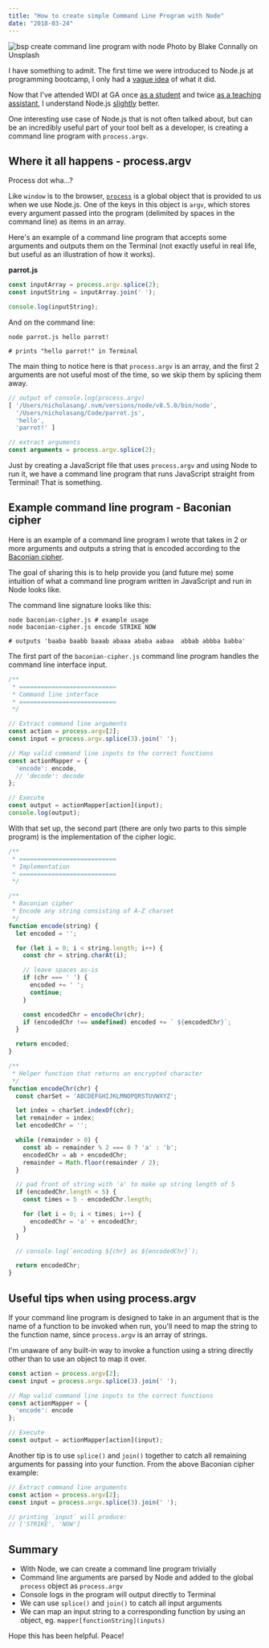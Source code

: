 ```yaml
---
title: "How to create simple Command Line Program with Node"
date: "2018-03-24"
---
```


![bsp create command line program with node](images/bsp-create-command-line-program-with-node.png) Photo by Blake Connally on Unsplash

I have something to admit. The first time we were introduced to Node.js at programming bootcamp, I only had a [vague idea](/2016-09-19-nodejs-server-nightmare/) of what it did.

Now that I've attended WDI at GA once [as a student](/2017-03-12-general-assembly-singapore-review/) and twice [as a teaching assistant](/2017-03-19-7-things-i-learned-about-programming-bootcamps/), I understand Node.js [slightly](/2017-05-27-dont-know-everything/) better.

One interesting use case of Node.js that is not often talked about, but can be an incredibly useful part of your tool belt as a developer, is creating a command line program with `process.argv`.

## Where it all happens - process.argv

Process dot wha...?

Like `window` is to the browser, [`process`](https://nodejs.org/api/process.html) is a global object that is provided to us when we use Node.js. One of the keys in this object is `argv`, which stores every argument passed into the program (delimited by spaces in the command line) as items in an array.

Here's an example of a command line program that accepts some arguments and outputs them on the Terminal (not exactly useful in real life, but useful as an illustration of how it works).

**parrot.js**

```js
const inputArray = process.argv.splice(2);
const inputString = inputArray.join(' ');

console.log(inputString);
```

And on the command line:

```shell
node parrot.js hello parrot!

# prints "hello parrot!" in Terminal
```

The main thing to notice here is that `process.argv` is an array, and the first 2 arguments are not useful most of the time, so we skip them by splicing them away.

```js
// output of console.log(process.argv)
[ '/Users/nicholasang/.nvm/versions/node/v8.5.0/bin/node',
  '/Users/nicholasang/Code/parrot.js',
  'hello',
  'parrot!' ]

// extract arguments
const arguments = process.argv.splice(2);
```

Just by creating a JavaScript file that uses `process.argv` and using Node to run it, we have a command line program that runs JavaScript straight from Terminal! That is something.

## Example command line program - Baconian cipher

Here is an example of a command line program I wrote that takes in 2 or more arguments and outputs a string that is encoded according to the [Baconian cipher](https://en.wikipedia.org/wiki/Bacon%27s_cipher).

The goal of sharing this is to help provide you (and future me) some intuition of what a command line program written in JavaScript and run in Node looks like.

The command line signature looks like this:

```shell
node baconian-cipher.js # example usage
node baconian-cipher.js encode STRIKE NOW

# outputs 'baaba baabb baaab abaaa ababa aabaa  abbab abbba babba' 
```

The first part of the `baconian-cipher.js` command line program handles the command line interface input.

```js
/**
 * ===========================
 * Command line interface
 * ===========================
 */

// Extract command line arguments
const action = process.argv[2];
const input = process.argv.splice(3).join(' ');

// Map valid command line inputs to the correct functions
const actionMapper = {
  'encode': encode,
  // 'decode': decode
};

// Execute
const output = actionMapper[action](input);
console.log(output);
```

With that set up, the second part (there are only two parts to this simple program) is the implementation of the cipher logic.

```js
/**
 * ===========================
 * Implementation
 * ===========================
 */

/**
 * Baconian cipher
 * Encode any string consisting of A-Z charset
 */
function encode(string) {
  let encoded = '';

  for (let i = 0; i < string.length; i++) {
    const chr = string.charAt(i);

    // leave spaces as-is
    if (chr === ' ') {
      encoded += ' ';
      continue;
    }

    const encodedChr = encodeChr(chr);
    if (encodedChr !== undefined) encoded += ` ${encodedChr}`;
  }

  return encoded;
}

/**
 * Helper function that returns an encrypted character
 */
function encodeChr(chr) {
  const charSet = 'ABCDEFGHIJKLMNOPQRSTUVWXYZ';

  let index = charSet.indexOf(chr);
  let remainder = index;
  let encodedChr = '';

  while (remainder > 0) {
    const ab = remainder % 2 === 0 ? 'a' : 'b';
    encodedChr = ab + encodedChr;
    remainder = Math.floor(remainder / 2);
  }

  // pad front of string with 'a' to make up string length of 5
  if (encodedChr.length < 5) {
    const times = 5 - encodedChr.length;

    for (let i = 0; i < times; i++) {
      encodedChr = 'a' + encodedChr;
    }
  }

  // console.log(`encoding ${chr} as ${encodedChr}`);

  return encodedChr;
}
```

## Useful tips when using process.argv

If your command line program is designed to take in an argument that is the name of a function to be invoked when run, you'll need to map the string to the function name, since `process.argv` is an array of strings.

I'm unaware of any built-in way to invoke a function using a string directly other than to use an object to map it over.

```js
const action = process.argv[2];
const input = process.argv.splice(3).join(' ');

// Map valid command line inputs to the correct functions
const actionMapper = {
  'encode': encode
};

// Execute
const output = actionMapper[action](input);
```

Another tip is to use `splice()` and `join()` together to catch all remaining arguments for passing into your function. From the above Baconian cipher example:

```js
// Extract command line arguments
const action = process.argv[2];
const input = process.argv.splice(3).join(' ');

// printing `input` will produce:
// ['STRIKE', 'NOW']
```

## Summary

- With Node, we can create a command line program trivially
- Command line arguments are parsed by Node and added to the global `process` object as `process.argv`
- Console logs in the program will output directly to Terminal
- We can use `splice()` and `join()` to catch all input arguments
- We can map an input string to a corresponding function by using an object, eg. `mapper[functionString](inputs)`

Hope this has been helpful. Peace!
